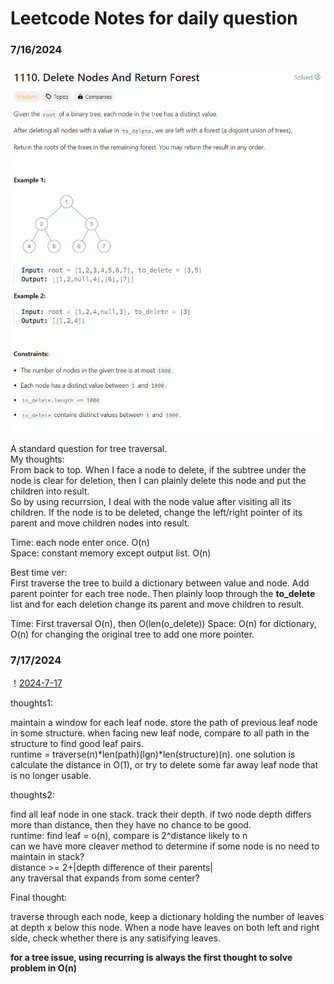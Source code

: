 # Leetcode Notes for daily question

### 7/16/2024

![2024-7-16](./img/2024-07-16.png)

A standard question for tree traversal. \
My thoughts:\
From back to top. When I face a node to delete, if the subtree under the node is clear for deletion, then I can plainly delete this node and put the children into result.\
So by using recurrsion, I deal with the node value after visiting all its children. If the node is to be deleted, change the left/right pointer of its parent and move children nodes into result.

Time: each node enter once. O(n)\
Space: constant memory except output list. O(n)

Best time ver:\
First traverse the tree to build a dictionary between value and node. Add parent pointer for each tree node. Then plainly loop through the **to_delete** list and for each deletion change its parent and move children to result.

Time: First traversal O(n), then O(len(o_delete))
Space: O(n) for dictionary, O(n) for changing the original tree to add one more pointer.

### 7/17/2024

！[2024-7-17](./img/2024-07-17.png)

thoughts1: 

maintain a window for each leaf node. store the path of previous leaf node in some structure. when facing new leaf node, compare to all path in the structure to find good leaf pairs.\
runtime = traverse(n)*len(path)(lgn)*len(structure)(n). one solution is calculate the distance in O(1), or try to delete some far away leaf node that is no longer usable.

thoughts2:

find all leaf node in one stack. track their depth. if two node depth differs more than distance, then they have no chance to be good.\
runtime: find leaf = o(n), compare is 2^distance likely to n\
can we have more cleaver method to determine if some node is no need to maintain in stack?\
distance >= 2+|depth difference of their parents|\
any traversal that expands from some center? 

Final thought:

traverse through each node, keep a dictionary holding the number of leaves at depth x below this node. When a node have leaves on both left and right side, check whether there is any satisifying leaves.

**for a tree issue, using recurring is always the first thought to solve problem in O(n)**